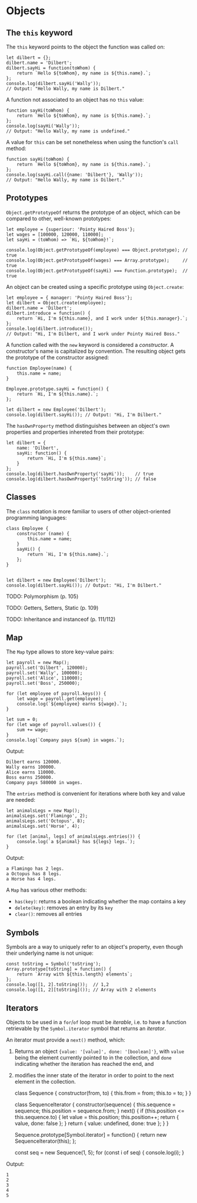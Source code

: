 # Objects

## The `this` keyword

The `this` keyword points to the object the function was called on:

	let dilbert = {};
	dilbert.name = 'Dilbert';
	dilbert.sayHi = function(toWhom) {
		return `Hello ${toWhom}, my name is ${this.name}.`;
	};
	console.log(dilbert.sayHi('Wally'));
	// Output: "Hello Wally, my name is Dilbert."

A function not associated to an object has no `this` value:

	function sayHi(toWhom) {
		return `Hello ${toWhom}, my name is ${this.name}.`;
	};
	console.log(sayHi('Wally'));
	// Output: "Hello Wally, my name is undefined."

A value for `this` can be set nonetheless when using the function's `call`
method:

	function sayHi(toWhom) {
		return `Hello ${toWhom}, my name is ${this.name}.`;
	};
	console.log(sayHi.call({name: 'Dilbert'}, 'Wally'));
	// Output: "Hello Wally, my name is Dilbert."

## Prototypes

`Object.getPrototypeOf` returns the prototype of an object, which can be
compared to other, well-known prototypes:

	let employee = {superiour: 'Pointy Haired Boss'};
	let wages = [100000, 120000, 110000];
	let sayHi = (toWhom) => `Hi, ${toWhom}!`;

	console.log(Object.getPrototypeOf(employee) === Object.prototype); // true
	console.log(Object.getPrototypeOf(wages) === Array.prototype);     // true
	console.log(Object.getPrototypeOf(sayHi) === Function.prototype);  // true

An object can be created using a specific prototype using `Object.create`:


	let employee = { manager: 'Pointy Haired Boss'};
	let dilbert = Object.create(employee);
	dilbert.name = 'Dilbert';
	dilbert.introduce = function() {
		return `Hi, I'm ${this.name}, and I work under ${this.manager}.`;
	};
	console.log(dilbert.introduce());
	// Output: "Hi, I'm Dilbert, and I work under Pointy Haired Boss." 

A function called with the `new` keyword is considered a _constructor_. A
constructor's name is capitalized by convention. The resulting object gets the
prototype of the constructor assigned:

	function Employee(name) {
		this.name = name;
	}

	Employee.prototype.sayHi = function() {
		return `Hi, I'm ${this.name}.`;
	};

	let dilbert = new Employee('Dilbert');
	console.log(dilbert.sayHi()); // Output: "Hi, I'm Dilbert."

The `hasOwnProperty` method distinguishes between an object's own properties
and properties inhereted from their prototype:

	let dilbert = {
		name: 'Dilbert',
		sayHi: function() {
			return `Hi, I'm ${this.name}`;
		}
	};
	console.log(dilbert.hasOwnProperty('sayHi'));    // true
	console.log(dilbert.hasOwnProperty('toString')); // false

## Classes

The `class` notation is more familiar to users of other object-oriented
programming languages:

	class Employee {
		constructor (name) {
			this.name = name;
		}
		sayHi() {
			return `Hi, I'm ${this.name}.`;
		};
	}


	let dilbert = new Employee('Dilbert');
	console.log(dilbert.sayHi()); // Output: "Hi, I'm Dilbert."

TODO: Polymorphism (p. 105)

TODO: Getters, Setters, Static (p. 109)

TODO: Inheritance and instanceof (p. 111/112)

## Map

The `Map` type allows to store key-value pairs:

	let payroll = new Map();
	payroll.set('Dilbert', 120000);
	payroll.set('Wally', 100000);
	payroll.set('Alice', 110000);
	payroll.set('Boss', 250000);

	for (let employee of payroll.keys()) {
		let wage = payroll.get(employee);
		console.log(`${employee} earns ${wage}.`);
	}

	let sum = 0;
	for (let wage of payroll.values()) {
		sum += wage;
	}
	console.log(`Company pays ${sum} in wages.`); 

Output:

	Dilbert earns 120000.
	Wally earns 100000.
	Alice earns 110000.
	Boss earns 250000.
	Company pays 580000 in wages.

The `entries` method is convenient for iterations where both key and value are
needed:

	let animalsLegs = new Map();
	animalsLegs.set('Flamingo', 2);
	animalsLegs.set('Octopus', 8);
	animalsLegs.set('Horse', 4);

	for (let [animal, legs] of animalsLegs.entries()) {
		console.log(`a ${animal} has ${legs} legs.`);
	}

Output:

	a Flamingo has 2 legs.
	a Octopus has 8 legs.
	a Horse has 4 legs.

A `Map` has various other methods:

- `has(key)`: returns a boolean indicating whether the map contains a key
- `delete(key)`: removes an entry by its `key`
- `clear()`: removes all entries

## Symbols

Symbols are a way to uniquely refer to an object's property, even though their
underlying name is not unique:

	const toString = Symbol('toString');
	Array.prototype[toString] = function() {
		return `Array with ${this.length} elements`;
	};
	console.log([1, 2].toString());  // 1,2
	console.log([1, 2][toString]()); // Array with 2 elements

## Iterators

Objects to be used in a `for`/`of` loop must be _iterable_, i.e. to have a
function retrievable by the `Symbol.iterator` symbol that returns an
_iterator_.

An iterator must provide a `next()` method, which:

1. Returns an object `{value: '[value]', done: '[boolean]'}`, with `value`
   being the element currently pointed to in the collection, and `done`
   indicating whether the iteration has reached the end, and
2. modifies the inner state of the iterator in order to point to the next
   element in the collection.

	class Sequence {
		constructor(from, to) {
			this.from = from;
			this.to = to;
		}
	}

	class SequenceIterator {
		constructor(sequence) {
			this.sequence = sequence;
			this.position = sequence.from;
		}
		next() {
			if (this.position <= this.sequence.to) {
				let value = this.position;
				this.position++;
				return { value, done: false };
			}
			return { value: undefined, done: true };
		}
	}

	Sequence.prototype[Symbol.iterator] = function() {
		return new SequenceIterator(this);
	};

	const seq = new Sequence(1, 5);
	for (const i of seq) {
		console.log(i);
	}

Output:

	1
	2
	3
	4
	5
